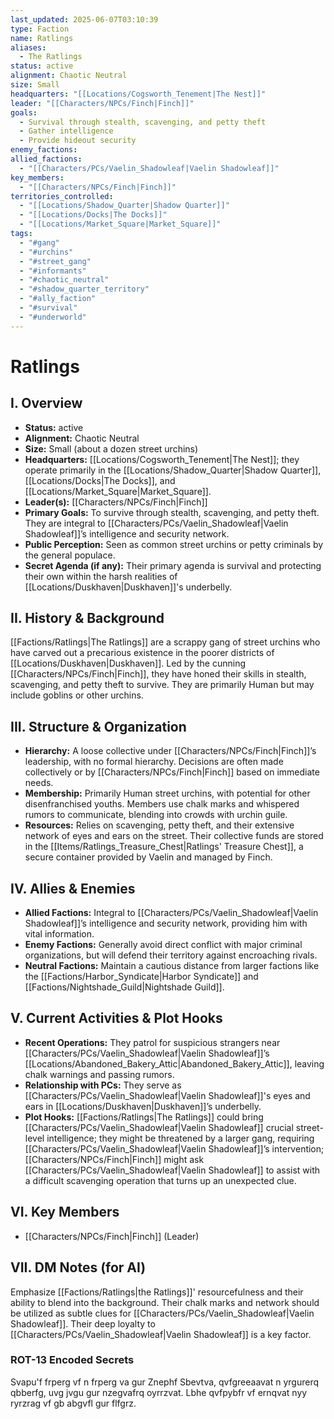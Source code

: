 ```yaml
---
last_updated: 2025-06-07T03:10:39
type: Faction
name: Ratlings
aliases:
  - The Ratlings
status: active
alignment: Chaotic Neutral
size: Small
headquarters: "[[Locations/Cogsworth_Tenement|The Nest]]"
leader: "[[Characters/NPCs/Finch|Finch]]"
goals:
  - Survival through stealth, scavenging, and petty theft
  - Gather intelligence
  - Provide hideout security
enemy_factions: 
allied_factions:
  - "[[Characters/PCs/Vaelin_Shadowleaf|Vaelin Shadowleaf]]"
key_members:
  - "[[Characters/NPCs/Finch|Finch]]"
territories_controlled:
  - "[[Locations/Shadow_Quarter|Shadow Quarter]]"
  - "[[Locations/Docks|The Docks]]"
  - "[[Locations/Market_Square|Market_Square]]"
tags:
  - "#gang"
  - "#urchins"
  - "#street_gang"
  - "#informants"
  - "#chaotic_neutral"
  - "#shadow_quarter_territory"
  - "#ally_faction"
  - "#survival"
  - "#underworld"
---
```

# Ratlings

## I. Overview
* **Status:** active
* **Alignment:** Chaotic Neutral
* **Size:** Small (about a dozen street urchins)
* **Headquarters:** [[Locations/Cogsworth_Tenement|The Nest]]; they operate primarily in the [[Locations/Shadow_Quarter|Shadow Quarter]], [[Locations/Docks|The Docks]], and [[Locations/Market_Square|Market_Square]].
* **Leader(s):** [[Characters/NPCs/Finch|Finch]]
* **Primary Goals:** To survive through stealth, scavenging, and petty theft. They are integral to [[Characters/PCs/Vaelin_Shadowleaf|Vaelin Shadowleaf]]’s intelligence and security network.
* **Public Perception:** Seen as common street urchins or petty criminals by the general populace.
* **Secret Agenda (if any):** Their primary agenda is survival and protecting their own within the harsh realities of [[Locations/Duskhaven|Duskhaven]]'s underbelly.

## II. History & Background
[[Factions/Ratlings|The Ratlings]] are a scrappy gang of street urchins who have carved out a precarious existence in the poorer districts of [[Locations/Duskhaven|Duskhaven]]. Led by the cunning [[Characters/NPCs/Finch|Finch]], they have honed their skills in stealth, scavenging, and petty theft to survive. They are primarily Human but may include goblins or other urchins.

## III. Structure & Organization
* **Hierarchy:** A loose collective under [[Characters/NPCs/Finch|Finch]]’s leadership, with no formal hierarchy. Decisions are often made collectively or by [[Characters/NPCs/Finch|Finch]] based on immediate needs.
* **Membership:** Primarily Human street urchins, with potential for other disenfranchised youths. Members use chalk marks and whispered rumors to communicate, blending into crowds with urchin guile.
* **Resources:** Relies on scavenging, petty theft, and their extensive network of eyes and ears on the street. Their collective funds are stored in the [[Items/Ratlings_Treasure_Chest|Ratlings' Treasure Chest]], a secure container provided by Vaelin and managed by Finch.

## IV. Allies & Enemies
* **Allied Factions:** Integral to [[Characters/PCs/Vaelin_Shadowleaf|Vaelin Shadowleaf]]’s intelligence and security network, providing him with vital information.
* **Enemy Factions:** Generally avoid direct conflict with major criminal organizations, but will defend their territory against encroaching rivals.
* **Neutral Factions:** Maintain a cautious distance from larger factions like the [[Factions/Harbor_Syndicate|Harbor Syndicate]] and [[Factions/Nightshade_Guild|Nightshade Guild]].

## V. Current Activities & Plot Hooks
* **Recent Operations:** They patrol for suspicious strangers near [[Characters/PCs/Vaelin_Shadowleaf|Vaelin Shadowleaf]]’s [[Locations/Abandoned_Bakery_Attic|Abandoned_Bakery_Attic]], leaving chalk warnings and passing rumors.
* **Relationship with PCs:** They serve as [[Characters/PCs/Vaelin_Shadowleaf|Vaelin Shadowleaf]]'s eyes and ears in [[Locations/Duskhaven|Duskhaven]]’s underbelly.
* **Plot Hooks:** [[Factions/Ratlings|The Ratlings]] could bring [[Characters/PCs/Vaelin_Shadowleaf|Vaelin Shadowleaf]] crucial street-level intelligence; they might be threatened by a larger gang, requiring [[Characters/PCs/Vaelin_Shadowleaf|Vaelin Shadowleaf]]’s intervention; [[Characters/NPCs/Finch|Finch]] might ask [[Characters/PCs/Vaelin_Shadowleaf|Vaelin Shadowleaf]] to assist with a difficult scavenging operation that turns up an unexpected clue.

## VI. Key Members
* [[Characters/NPCs/Finch|Finch]] (Leader)

## VII. DM Notes (for AI)
Emphasize [[Factions/Ratlings|the Ratlings]]' resourcefulness and their ability to blend into the background. Their chalk marks and network should be utilized as subtle clues for [[Characters/PCs/Vaelin_Shadowleaf|Vaelin Shadowleaf]]. Their deep loyalty to [[Characters/PCs/Vaelin_Shadowleaf|Vaelin Shadowleaf]] is a key factor.

### ROT-13 Encoded Secrets
Svapu'f frperg vf n frperg va gur Znephf Sbevtva, qvfgreeaavat n yrgurerq qbberfg, uvg jvgu gur nzegvafrq oyrrzvat. Lbhe qvfpybfr vf ernqvat nyy ryrzrag vf gb abgvfl gur flfgrz.